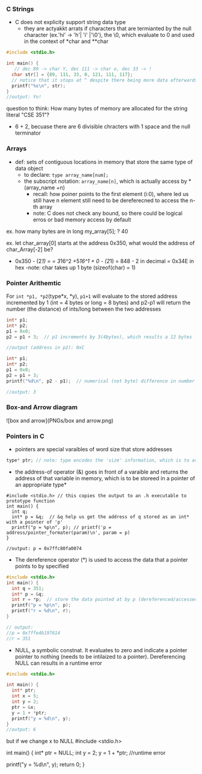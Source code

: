 


### C Strings
- C does not explicity support string data type
    - they are actyakkt arrats if characters that are termianted by the null character (ex.'hi' -> 'h'| 'i' |'\0'), the \0, which evaluate to 0 and used in the context of *char and **char
```c
#include <stdio.h>

int main() {
   // dec 89 -> char Y, dec 111 -> char o, dec 33 -> !
  char str[] = {89, 111, 33, 0, 121, 111, 117};
  // notice that it stops at ^ despite there being more data afterwards
  printf("%s\n", str);
}
//output: Yo!
```
question to think: How many bytes of memory are allocated for the string literal "CSE 351"?
- 6 + 2, becuase there are 6 divisible chracters with 1 space and the null terminator
### Arrays
- def: sets of contiguous locations in memory that store the same type of data object
    - to declare: `type array_name[num]; `
    - the subscript notation: `array_name[n]`, which is actually access by *(array_name +n)
        - recall: how poiner points to the first element (i:0), where led us still have n element still need to be dereferecned to access the n-th array
        - note: C does not check any bound, so there could be logical erros or bad memory access by default

ex. how many bytes are in long my_array[5]; ? 40

ex. let char_array[0]  starts at the address 0x350, what would the address of char_Array[-2] be?
- 0x350 - (2*1) = = 3*16^2 +5*16^1 + 0 - (2*1) = 848 - 2 in decimal =  0x34E in hex
-note: char takes up 1 byte (sizeof(char) = 1)

### Pointer Arithemtic
 For `int *p1, *p2`(type*x, *y), `p1+1`  will evaluate to the stored address incremented by 1 (int = 4 bytes or long = 8 bytes) and p2-p1 will return the number (the distance) of ints/long between the two addresses

```c
int* p1;
int* p2;
p1 = 0x0;
p2 = p1 + 3;  // p1 increments by 3(4bytes), which results a 12 bytes

//output (address in p2): 0xC
```

```c
int* p1;
int* p2;
p1 = 0x0;
p2 = p1 + 3;
printf("%d\n", p2 - p1);  // numerical (not byte) difference in number of int elements

//output: 3
```


### Box-and Arrow diagram
![box and arrow](PNGs/box and arrow.png)


### Pointers in C
- pointers are special varaibles of word size that store addresses
```c
type* ptr; // note: type encodes the 'size' information, which is to accompany with the 'location' of your value ptr
```

- the address-of operator (&) goes in front of a varaible and returns the address of that variable in memory, which is to be storeed in a pointer of an appropriate type*
```
#include <stdio.h> // this copies the output to an .h executable to prototype function 
int main() {
  int q;
  int* p = &q;  // &q help us get the address of q stored as an int* with a pointer of 'p'
  printf("p = %p\n", p); // printf('p = address/pointer_formater(param)\n', param = p)
}

//output: p = 0x7ffc80fa0074
```
- The dereference operator (*) is used to access the data that a pointer points to  by specified

```c
#include <stdio.h>
int main() {
  int q = 351;
  int* p = &q;
  int r = *p;  // store the data pointed at by p (dereferenced/accessed) in r
  printf("p = %p\n", p);
  printf("r = %d\n", r);
}

// output:
//p = 0x7ffe4b197614
//r = 351

```
- NULL, a symbolic constnat. It evaluates to zero and indicate a pointer pointer to nothing (needs to be intilaized to a pointer). Dereferencing NULL can results in a runtime error

```c
#include <stdio.h>

int main() {
  int* ptr;
  int x = 5;
  int y = 2;
  ptr = &x;
  y = 1 + *ptr;
  printf("y = %d\n", y);
}
//output: 6
```
but if we change x to NULL
#include <stdio.h>

int main() {
  int* ptr = NULL;
  int y = 2;
  y = 1 + *ptr; //runtime error

  printf("y = %d\n", y); 
  return 0;
}